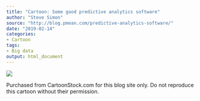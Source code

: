 ```yaml
---
title: "Cartoon: Some good predictive analytics software"
author: "Steve Simon"
source: "http://blog.pmean.com/predictive-analytics-software/"
date: "2019-02-14"
categories:
- Cartoon
tags:
- Big data
output: html_document
---
```


<!---more--->

![](http://www.pmean.com/new-images/19/predictive-analytics-software01.jpeg)



Purchased from CartoonStock.com for this blog site only. Do not
reproduce this cartoon without their permission.



